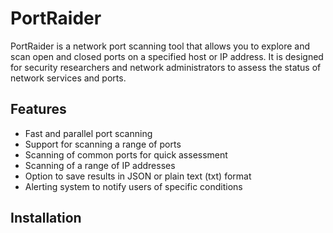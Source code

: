 # PortRaider

PortRaider is a network port scanning tool that allows you to explore and scan open and closed ports on a specified host or IP address. It is designed for security researchers and network administrators to assess the status of network services and ports.

## Features

- Fast and parallel port scanning
- Support for scanning a range of ports
- Scanning of common ports for quick assessment
- Scanning of a range of IP addresses
- Option to save results in JSON or plain text (txt) format
- Alerting system to notify users of specific conditions

## Installation

